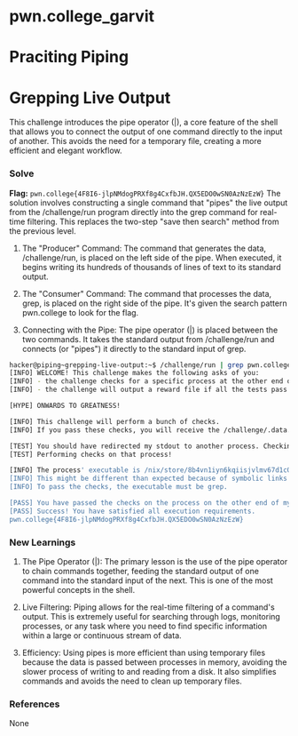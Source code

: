 # pwn.college_garvit
# Praciting Piping

# Grepping Live Output
This challenge introduces the pipe operator (|), a core feature of the shell that allows you to connect the output of one command directly to the input of another. This avoids the need for a temporary file, creating a more efficient and elegant workflow.

### Solve
**Flag:** `pwn.college{4F8I6-jlpNMdogPRXf8g4CxfbJH.QX5EDO0wSN0AzNzEzW}`
The solution involves constructing a single command that "pipes" the live output from the /challenge/run program directly into the grep command for real-time filtering. This replaces the two-step "save then search" method from the previous level.

1. The "Producer" Command: The command that generates the data, /challenge/run, is placed on the left side of the pipe. When executed, it begins writing its hundreds of thousands of lines of text to its standard output.

2. The "Consumer" Command: The command that processes the data, grep, is placed on the right side of the pipe. It's given the search pattern pwn.college to look for the flag.

3. Connecting with the Pipe: The pipe operator (|) is placed between the two commands. It takes the standard output from /challenge/run and connects (or "pipes") it directly to the standard input of grep.

```bash
hacker@piping~grepping-live-output:~$ /challenge/run | grep pwn.college
[INFO] WELCOME! This challenge makes the following asks of you:
[INFO] - the challenge checks for a specific process at the other end of stdout : grep
[INFO] - the challenge will output a reward file if all the tests pass : /challenge/.data.txt

[HYPE] ONWARDS TO GREATNESS!

[INFO] This challenge will perform a bunch of checks.
[INFO] If you pass these checks, you will receive the /challenge/.data.txt file.

[TEST] You should have redirected my stdout to another process. Checking...
[TEST] Performing checks on that process!

[INFO] The process' executable is /nix/store/8b4vn1iyn6kqiisjvlmv67d1c0p3j6wj-gnugrep-3.11/bin/grep.
[INFO] This might be different than expected because of symbolic links (for example, from /usr/bin/python to /usr/bin/python3 to /usr/bin/python3.8).
[INFO] To pass the checks, the executable must be grep.

[PASS] You have passed the checks on the process on the other end of my stdout!
[PASS] Success! You have satisfied all execution requirements.
pwn.college{4F8I6-jlpNMdogPRXf8g4CxfbJH.QX5EDO0wSN0AzNzEzW}
```
    
### New Learnings
1. The Pipe Operator (|): The primary lesson is the use of the pipe operator to chain commands together, feeding the standard output of one command into the standard input of the next. This is one of the most powerful concepts in the shell.

2. Live Filtering: Piping allows for the real-time filtering of a command's output. This is extremely useful for searching through logs, monitoring processes, or any task where you need to find specific information within a large or continuous stream of data.

3. Efficiency: Using pipes is more efficient than using temporary files because the data is passed between processes in memory, avoiding the slower process of writing to and reading from a disk. It also simplifies commands and avoids the need to clean up temporary files.

### References 
None
